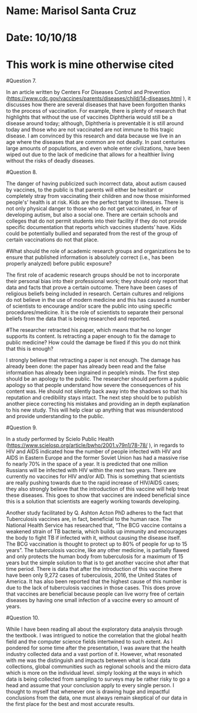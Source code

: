 # Name: Marisol Santa Cruz
# Date: 10/10/18
# This work is mine otherwise cited

#Question 7.

In an article written by Centers For Diseases Control and Prevention
(https://www.cdc.gov/vaccines/parents/diseases/child/14-diseases.html ), it
discusses how there are several diseases that have been forgotten thanks to the
process of vaccination. For example, there is plenty of research that
highlights that without the use of vaccines  Diphtheria would still be a
disease around today; although, Diphtheria is preventable it is still around
today and those who are not vaccinated are not immune to this tragic disease. I
am convinced by this research and data because we live in an age where the
diseases that are common are not deadly. In past centuries large amounts of
populations, and even whole enter civilizations, have been wiped out due to the
lack of medicine that allows for a healthier living without the risks of deadly
diseases.

#Question 8.

The danger of having publicized such incorrect data, about autism caused by vaccines, to the public is that parents will either be hesitant or completely stray from vaccinating their children and now those misinformed people's’ health is at risk. Kids are the perfect target to illnesses. There is not only physical danger to those who do not get vaccinated, in fear of developing autism, but also a social one. There are certain schools and colleges that do not permit students into their facility if they do not provide specific documentation that reports which vaccines students’ have. Kids could be potentially bullied and separated from the rest of the group of certain vaccinations do not that place.

#What should the role of academic research groups and organizations be to ensure that published information is absolutely correct (i.e., has been properly analyzed) before public exposure?

The first role of academic research groups should be not to incorporate their personal bias into their professional work; they should only report that data and facts that prove a certain outcome. There have been cases of religious beliefs being included in research. Certain cultures and religions do not believe in the use of modern medicine and this has caused a number of scientists to encourage and/or scare the public into using specific procedures/medicine. It is the role of scientists to separate their personal beliefs from the data that is being researched and reported.  

#The researcher retracted his paper, which means that he no longer supports its content. Is retracting a paper enough to fix the damage to public medicine? How could the damage be fixed if this you do not think that this is enough?

I strongly believe that retracting a paper is not enough. The damage has
already been done: the paper has already been read and the false information
has already been ingrained in people’s minds. The first step should be an
apology to the public. The researcher should perform a public apology so that
people understand how severe the consequences of his content was. He should not
silently back away into the shadows so that his reputation and credibility
stays intact. The next step should be to publish another piece correcting his
mistakes and providing an in depth explanation to his new study. This will help
clear up anything that was misunderstood and provide understanding to the
public.


#Question 9.

In a study performed by Scielo Public Health
(https://www.scielosp.org/article/bwho/2001.v79n1/78-78/ ), in regards to HIV
and AIDS indicated how the number of people infected with HIV and AIDS in
Eastern Europe and the former Soviet Union has had a massive rise fo nearly 70%
in the space of a year. It is predicted that one million Russians will be
infected with HIV within the next two years. There are currently no vaccines
for HIV and/or AID. This is something that scientists are really pushing
towards due to the rapid increase of HIV/AIDS cases; they also strongly believe
that the introduction of this vaccine will help treat these diseases. This goes
to show that vaccines are indeed beneficial since this is a solution that
scientists are eagerly working towards developing.

Another study facilitated by Q. Ashton Acton PhD adheres to the fact that
Tuberculosis vaccines are, in fact, beneficial to the human race. The National
Health Service has researched that, “The BCG vaccine contains a weakened strain
of TB bacteria, which builds up immunity and encourages the body to fight TB if
infected with it, without causing the disease itself. The BCG vaccination is
thought to protect up to 80% of people for up to 15 years”. The tuberculosis
vaccine, like any other medicine, is partially flawed and only protects the
human body from tuberculosis for a maximum of 15 years but the simple solution
to that is to get another vaccine shot after that time period. There is data
that after the introduction of this vaccine there have been only 9,272 cases of
tuberculosis, 2016, the United States of America. It has also been reported
that the highest cause of this number is due to the lack of tuberculosis
vaccines in those cases. This does prove that vaccines are beneficial because
people can live worry free of certain diseases by having one small infection of
a vaccine every so amount of years.


#Question 10.

While I have been reading all about the exploratory data analysis through the
textbook. I was intrigued to notice the correlation that the global health
field and the computer science fields intertwined to such extent. As I pondered
for some time after the presentation, I was aware that the health industry
collected data and a vast portion of it. However, what resonated with me was
the distinguish and impacts between what is local data collections, global
communities such as regional schools and the micro data which is more on the
individual level. simply looking at the ways in which data is being collected
from sampling to surveys may be rather risky to go a head and assume that your
conclusion apply to every single person. I thought to myself that whenever one
is drawing huge and impactful conclusions from the data, one must always remain
skeptical of our data in the first place for the best and most accurate
results.
